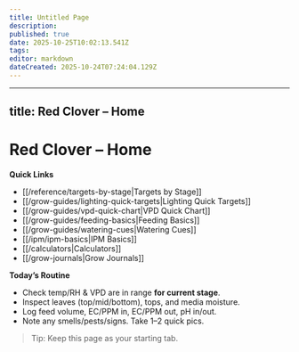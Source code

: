 ```yaml
---
title: Untitled Page
description:
published: true
date: 2025-10-25T10:02:13.541Z
tags:
editor: markdown
dateCreated: 2025-10-24T07:24:04.129Z
---
```


---
title: Red Clover – Home
---

# Red Clover – Home

**Quick Links**

- [[/reference/targets-by-stage|Targets by Stage]]
- [[/grow-guides/lighting-quick-targets|Lighting Quick Targets]]
- [[/grow-guides/vpd-quick-chart|VPD Quick Chart]]
- [[/grow-guides/feeding-basics|Feeding Basics]]
- [[/grow-guides/watering-cues|Watering Cues]]
- [[/ipm/ipm-basics|IPM Basics]]
- [[/calculators|Calculators]]
- [[/grow-journals|Grow Journals]]

**Today’s Routine**

- Check temp/RH & VPD are in range **for current stage**.
- Inspect leaves (top/mid/bottom), tops, and media moisture.
- Log feed volume, EC/PPM in, EC/PPM out, pH in/out.
- Note any smells/pests/signs. Take 1–2 quick pics.

> Tip: Keep this page as your starting tab.
